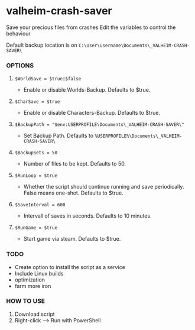 # valheim-crash-saver
Save your precious files from crashes
Edit the variables to control the behaviour

Default backup location is on `C:\User\username\Documents\_VALHEIM-CRASH-SAVER\`

### OPTIONS

1. `$WorldSave = $true|$false`
   * Enable or disable Worlds-Backup. Defaults to $true.
 
2. `$CharSave = $true`
   * Enable or disable Characters-Backup. Defaults to $true.

3. `$BackupPath = "$env:USERPROFILE\Documents\_VALHEIM-CRASH-SAVER\"`
   * Set Backup Path. Defaults to `%USERPROFILE%\Documents\_VALHEIM-CRASH-SAVER\`

4. `$BackupSets = 50`
   * Number of files to be kept. Defaults to 50.

5. `$RunLoop = $true`
   * Whether the script should continue running and save periodically. False means one-shot. Defaults to $true.

6. `$SaveInterval = 600`
   * Intervall of saves in seconds. Defaults to 10 minutes.

7. `$RunGame = $true`
   * Start game via steam. Defaults to $true.


### TODO
- Create option to install the script as a service
- Include Linux builds
- optimization
- farm more iron

### HOW TO USE
1. Download script
2. Right-click --> Run with PowerShell
